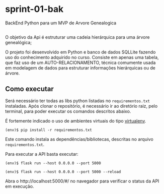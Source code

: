 # sprint-01-bak
 BackEnd Python para um MVP de Arvore Genealogica

##
O objetivo da Api é estruturar uma cadeia hierárquica para uma árvore genealógica;

O projeto foi desenvolvido em Python e banco de dados SQLLite fazendo uso do 
conhecimento adquirido no curso. Consiste em apenas uma tabela, que faz uso de 
um AUTO-RELACIONAMENTO, técnica comumente usada em modelagem 
de dados para estruturar informações hierárquicas ou de árvore.

## Como executar 
Será necessário ter todas as libs python listadas no `requirementos.txt` instaladas.
Após clonar o repositório, é necessário ir ao diretório raiz, pelo terminal, para poder executar os comandos descritos abaixo.

É fortemente indicado o uso de ambientes virtuais do tipo [virtualenv](https://virtualenv.pypa.io/en/latest/installation.html).

```
(env)$ pip install -r requirementos.txt
```

Este comando instala as dependências/bibliotecas, descritas no arquivo `requirementos.txt`.

Para executar a API  basta executar:

```
(env)$ flask run --host 0.0.0.0 --port 5000
```

```
(env)$ flask run --host 0.0.0.0 --port 5000 --reload
```
Abra o http://localhost:5000/#/ no navegador para verificar o status da API em execução.
